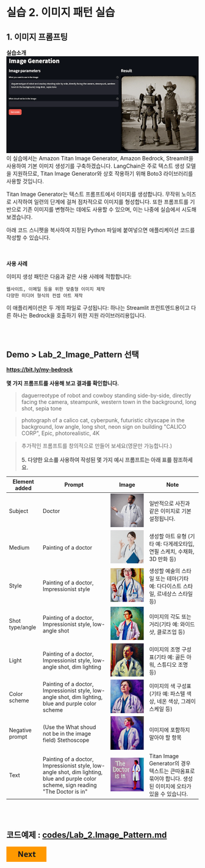 # 실습 2. 이미지 패턴 실습
## 1. 이미지 프롬프팅
**실습소개**
![app-in-use.png](images/app-in-use.png)
이 실습에서는 Amazon Titan Image Generator, Amazon Bedrock, Streamlit을 사용하여 기본 이미지 생성기를 구축하겠습니다. LangChain은 주로 텍스트 생성 모델을 지원하므로, Titan Image Generator와 상호 작용하기 위해 Boto3 라이브러리를 사용할 것입니다.

Titan Image Generator는 텍스트 프롬프트에서 이미지를 생성합니다. 무작위 노이즈로 시작하여 일련의 단계에 걸쳐 점차적으로 이미지를 형성합니다. 또한 프롬프트를 기반으로 기존 이미지를 변형하는 데에도 사용할 수 있으며, 이는 나중에 실습에서 시도해 보겠습니다.

아래 코드 스니펫을 복사하여 지정된 Python 파일에 붙여넣으면 애플리케이션 코드를 작성할 수 있습니다.

<BR><BR>
**사용 사례**

이미지 생성 패턴은 다음과 같은 사용 사례에 적합합니다:

    웹사이트, 이메일 등을 위한 맞춤형 이미지 제작
    다양한 미디어 형식의 컨셉 아트 제작

이 애플리케이션은 두 개의 파일로 구성됩니다: 하나는 Streamlit 프런트엔드용이고 다른 하나는 Bedrock을 호출하기 위한 지원 라이브러리용입니다.

<BR><BR>
## Demo > Lab_2_Image_Pattern 선택
<a href="https://bit.ly/my-bedrock" target="_blank"> **https://bit.ly/my-bedrock** </a>
<BR><BR>
**몇 가지 프롬프트를 사용해 보고 결과를 확인합니다.**
> daguerreotype of robot and cowboy standing side-by-side, directly facing the camera, steampunk, western town in the background, long shot, sepia tone

> photograph of a calico cat, cyberpunk, futuristic cityscape in the background, low angle, long shot, neon sign on building "CALICO CORP", Epic, photorealistic, 4K

> 추가적인 프롬프트를 창의적으로 만들어 보세요(영문만 가능합니다.)
<BR><BR>
**5. 다양한 요소를 사용하여 작성된 몇 가지 예시 프롬프트는 아래 표를 참조하세요.**

|Element added|Prompt|Image|Note|
|------|---|---|---|
|Subject|Doctor|![subject.png](images/subject.png)|일반적으로 사진과 같은 이미지로 기본 설정됩니다.|
|Medium|Painting of a doctor|![medium.png](images/medium.png)|생성할 아트 유형 (기타 예: 다게레오타입, 연필 스케치, 수채화, 3D 만화 등)|
|Style|Painting of a doctor, Impressionist style|![style.png](images/style.png)|생성할 예술의 스타일 또는 테마(기타 예: 다다이스트 스타일, 르네상스 스타일 등)|
|Shot type/angle|Painting of a doctor, Impressionist style, low-angle shot|![angle.png](images/angle.png)|이미지의 각도 또는 거리(기타 예: 와이드 샷, 클로즈업 등)|
|Light|Painting of a doctor, Impressionist style, low-angle shot, dim lighting|![lighting.png](images/lighting.png)|이미지의 조명 구성표(기타 예: 골든 아워, 스튜디오 조명 등)|
|Color scheme|Painting of a doctor, Impressionist style, low-angle shot, dim lighting, blue and purple color scheme|![color.png](images/color.png)|이미지의 색 구성표(기타 예: 파스텔 색상, 네온 색상, 그레이 스케일 등)|
|Negative prompt|(Use the What shoud not be in the image field) Stethoscope|![negative.png](images/negative.png)|이미지에 포함하지 말아야 할 항목|
|Text|Painting of a doctor, Impressionist style, low-angle shot, dim lighting, blue and purple color scheme, sign reading "The Doctor is in"|![text.png](images/text.png)|Titan Image Generator의 경우 텍스트는 큰따옴표로 묶어야 합니다. 생성된 이미지에 오타가 있을 수 있습니다.|

<BR><BR>
## 코드예제 : [codes/Lab_2.Image_Pattern.md](codes/Lab_2.Image_Pattern.md)

[![Next](images/next.png)](03_Advanced_Pattern.md)

